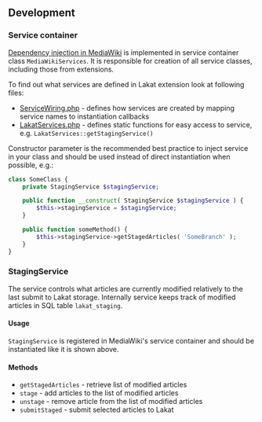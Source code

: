 ## Development

### Service container

[Dependency injection in MediaWiki](https://www.mediawiki.org/wiki/Dependency_Injection) is implemented in service container class `MediaWikiServices`. It is responsible for creation of all service classes, including those from extensions.

To find out what services are defined in Lakat extension look at following files:
* [ServiceWiring.php](./src/ServiceWiring.php) - defines how services are created by mapping service names to instantiation callbacks
* [LakatServices.php](./src/LakatServices.php) - defines static functions for easy access to service, e.g. `LakatServices::getStagingService()`

Constructor parameter is the recommended best practice to inject service in your class and should be used instead of direct instantiation when possible, e.g.:
```php
class SomeClass {
    private StagingService $stagingService;

    public function __construct( StagingService $stagingService ) {
        $this->stagingService = $stagingService;
    }

    public function someMethod() {
        $this->stagingService->getStagedArticles( 'SomeBranch' );
    }
}
```

### StagingService

The service controls what articles are currently modified relatively to the last submit to Lakat storage.
Internally service keeps track of modified articles in SQL table `lakat_staging`.

#### Usage

`StagingService` is registered in MediaWiki's service container and should be instantiated like it is shown above.

#### Methods

* `getStagedArticles` - retrieve list of modified articles
* `stage` - add articles to the list of modified articles
* `unstage` - remove article from the list of modified articles
* `submitStaged` - submit selected articles to Lakat


